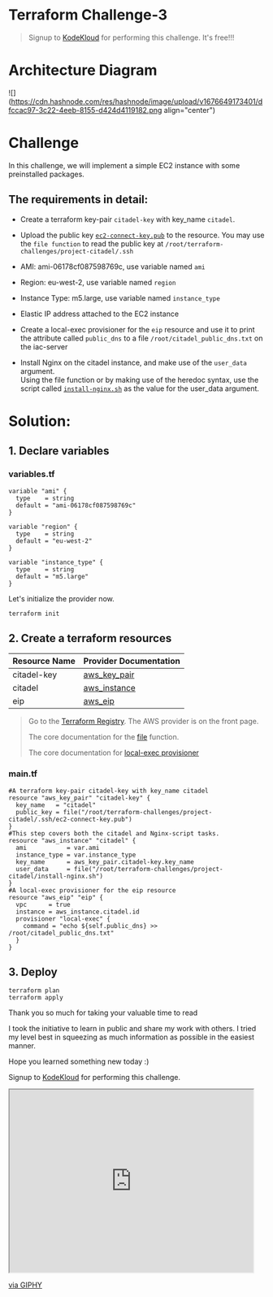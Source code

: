 # Terraform Challenge-3

> Signup to [KodeKloud](https://kodekloud.com/) for performing this challenge. It's free!!!

# Architecture Diagram

![](https://cdn.hashnode.com/res/hashnode/image/upload/v1676649173401/dfccac97-3c22-4eeb-8155-d424d4119182.png align="center")

# Challenge

In this challenge, we will implement a simple EC2 instance with some preinstalled packages.

## **The requirements in detail:**

* Create a terraform key-pair `citadel-key` with key\_name `citadel`.
    
* Upload the public key [`ec2-connect-key.pub`](http://ec2-connect-key.pub) to the resource. You may use the `file function` to read the public key at `/root/terraform-challenges/project-citadel/.ssh`
    
* AMI: ami-06178cf087598769c, use variable named `ami`
    
* Region: eu-west-2, use variable named `region`
    
* Instance Type: m5.large, use variable named `instance_type`
    
* Elastic IP address attached to the EC2 instance
    
* Create a local-exec provisioner for the `eip` resource and use it to print the attribute called `public_dns` to a file `/root/citadel_public_dns.txt` on the iac-server
    
* Install Nginx on the citadel instance, and make use of the `user_data` argument.  
    Using the file function or by making use of the heredoc syntax, use the script called [`install-nginx.sh`](http://install-nginx.sh) as the value for the user\_data argument.
    

# Solution:

## 1\. Declare variables

### variables.tf

```plaintext
variable "ami" {
  type    = string
  default = "ami-06178cf087598769c"
}

variable "region" {
  type    = string
  default = "eu-west-2"
}

variable "instance_type" {
  type    = string
  default = "m5.large"
}
```

Let's initialize the provider now.

```plaintext
terraform init
```

## 2\. Create a terraform resources

| Resource Name | Provider Documentation |
| --- | --- |
| citadel-key | [aws\_key\_pair](https://registry.terraform.io/providers/hashicorp/aws/latest/docs/resources/key_pair) |
| citadel | [aws\_instance](https://registry.terraform.io/providers/hashicorp/aws/latest/docs/resources/instance) |
| eip | [aws\_eip](https://registry.terraform.io/providers/hashicorp/aws/latest/docs/resources/eip) |

> Go to the [Terraform Registry](https://registry.terraform.io/). The AWS provider is on the front page.
> 
> The core documentation for the [file](https://www.terraform.io/language/functions/file) function.
> 
> The core documentation for [local-exec provisioner](https://www.terraform.io/language/resources/provisioners/local-exec)

### main.tf

```plaintext
#A terraform key-pair citadel-key with key_name citadel
resource "aws_key_pair" "citadel-key" {
  key_name   = "citadel"
  public_key = file("/root/terraform-challenges/project-citadel/.ssh/ec2-connect-key.pub")
}
#This step covers both the citadel and Nginx-script tasks.
resource "aws_instance" "citadel" {
  ami           = var.ami
  instance_type = var.instance_type
  key_name      = aws_key_pair.citadel-key.key_name
  user_data     = file("/root/terraform-challenges/project-citadel/install-nginx.sh")
}
#A local-exec provisioner for the eip resource
resource "aws_eip" "eip" {
  vpc      = true
  instance = aws_instance.citadel.id
  provisioner "local-exec" {
    command = "echo ${self.public_dns} >> /root/citadel_public_dns.txt"
  }
}
```

## 3\. Deploy

```plaintext
terraform plan
terraform apply
```

Thank you so much for taking your valuable time to read

I took the initiative to learn in public and share my work with others. I tried my level best in squeezing as much information as possible in the easiest manner.

Hope you learned something new today :)

Signup to [KodeKloud](https://kodekloud.com/) for performing this challenge.

<iframe src="https://giphy.com/embed/l2YWFxG9GxXk8A7w4" class="giphy-embed" width="480" height="360"></iframe>

[via GIPHY](https://giphy.com/gifs/obama-barack-obama-potus-l2YWFxG9GxXk8A7w4)